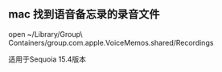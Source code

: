 ## mac 找到语音备忘录的录音文件
open ~/Library/Group\ Containers/group.com.apple.VoiceMemos.shared/Recordings

适用于Sequoia 15.4版本
